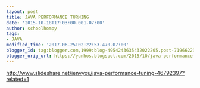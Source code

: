 ```yaml
---
layout: post
title: JAVA PERFORMANCE TURNING
date: '2015-10-18T17:03:00.001-07:00'
author: schoolhompy
tags:
- JAVA
modified_time: '2017-06-25T02:22:53.470-07:00'
blogger_id: tag:blogger.com,1999:blog-4954243635432022205.post-7196622336679444730
blogger_orig_url: https://yunhos.blogspot.com/2015/10/java-performance-turning_18.html
---
```


http://www.slideshare.net/ienvyou/java-performance-tuning-46792397?related=1